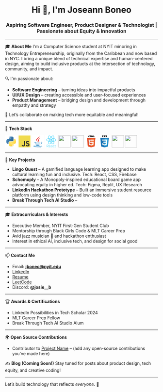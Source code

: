 <h1 align="center">Hi 👋, I'm Joseann Boneo</h1>
<h3 align="center">Aspiring Software Engineer, Product Designer & Technologist | Passionate about Equity & Innovation</h3>

---

🎓 **About Me**
I'm a Computer Science student at NYIT minoring in Technology Entrepreneurship, originally from the Caribbean and now based in NYC. I bring a unique blend of technical expertise and human-centered design, aiming to build inclusive products at the intersection of technology, community, and impact.

🔍 I'm passionate about:
- **Software Engineering** – turning ideas into impactful products
- **UI/UX Design** – creating accessible and user-focused experiences
- **Product Management** – bridging design and development through empathy and strategy

💬 Let’s collaborate on making tech more equitable and meaningful!

---

🧰 **Tech Stack**
<p align="left">
  <img src="https://raw.githubusercontent.com/devicons/devicon/master/icons/python/python-original.svg" width="40" height="40"/>
  <img src="https://raw.githubusercontent.com/devicons/devicon/master/icons/javascript/javascript-original.svg" width="40" height="40"/>
  <img src="https://raw.githubusercontent.com/devicons/devicon/master/icons/java/java-original.svg" width="40" height="40"/>
  <img src="https://raw.githubusercontent.com/devicons/devicon/master/icons/react/react-original-wordmark.svg" width="40" height="40"/>
  <img src="https://cdn.worldvectorlogo.com/logos/nextjs-2.svg" width="40" height="40"/>
  <img src="https://www.vectorlogo.zone/logos/figma/figma-icon.svg" width="40" height="40"/>
  <img src="https://raw.githubusercontent.com/devicons/devicon/master/icons/html5/html5-original-wordmark.svg" width="40" height="40"/>
  <img src="https://raw.githubusercontent.com/devicons/devicon/master/icons/css3/css3-original-wordmark.svg" width="40" height="40"/>
  <img src="https://www.vectorlogo.zone/logos/firebase/firebase-icon.svg" width="40" height="40"/>
  <img src="https://www.vectorlogo.zone/logos/git-scm/git-scm-icon.svg" width="40" height="40"/>
</p>

---

🚀 **Key Projects**
- **Lingo Quest** – A gamified language learning app designed to make cultural learning fun and inclusive. Tech: React, CSS, Firebase
- **Schomoply** – A Monopoly-inspired educational board game app advocating equity in higher ed. Tech: Figma, Replit, UX Research
- **LinkedIn Hackathon Prototype** – Built an immersive student resource platform using design thinking and low-code tools
- **Break Through Tech AI Studio** – 

---

🎓 **Extracurriculars & Interests**
- Executive Member, NYIT First-Gen Student Club
- Mentorship through Black Girls Code & MLT Career Prep
- Avid jazz musician 🎷 and hackathon enthusiast
- Interest in ethical AI, inclusive tech, and design for social good

---

📫 **Contact Me**
- Email: **jboneo@nyit.edu**
- [LinkedIn](https://linkedin.com/in/joseann-boneo)
- [Resume](https://drive.google.com/file/d/1nDHLG2r1ZnxEOIo7gNBMfEoBBa6dZ5Kq/view)
- [LeetCode](https://www.leetcode.com/j-o-s-i-e)
- Discord: **@josie__b**

---

🏆 **Awards & Certifications**
- LinkedIn Possibilities in Tech Scholar 2024
- MLT Career Prep Fellow
- Break Through Tech AI Studio Alum

---

🌍 **Open Source Contributions**
- Contributor to [Project Name](#) – (add any open-source contributions you’ve made here)

✍️ **Blog (Coming Soon!)**
Stay tuned for posts about product design, tech equity, and creative coding!

---

Let’s build technology that reflects *everyone*. 🚀

